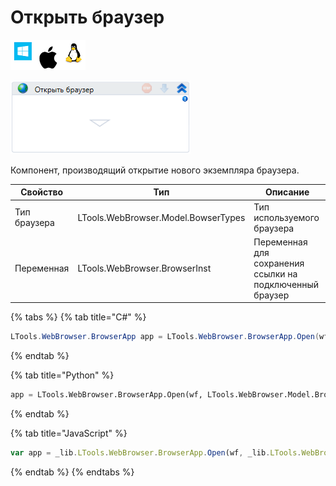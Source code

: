 # Открыть браузер

![](<../../../.gitbook/assets/image (100) (1) (1) (1) (1) (1) (296).png>)

![](<../../../.gitbook/assets/image (293).png>)

Компонент, производящий открытие нового экземпляра браузера.

| Свойство     | Тип                                 | Описание                                                 |
| ------------ | ----------------------------------- | -------------------------------------------------------- |
| Тип браузера | LTools.WebBrowser.Model.BowserTypes | Тип используемого браузера                               |
| Переменная   | LTools.WebBrowser.BrowserInst       | Переменная для сохранения ссылки на подключенный браузер |

{% tabs %}
{% tab title="C#" %}
```csharp
LTools.WebBrowser.BrowserApp app = LTools.WebBrowser.BrowserApp.Open(wf, LTools.WebBrowser.Model.BrowserTypes.IE);
```
{% endtab %}

{% tab title="Python" %}
```python
app = LTools.WebBrowser.BrowserApp.Open(wf, LTools.WebBrowser.Model.BrowserTypes.IE)
```
{% endtab %}

{% tab title="JavaScript" %}
```javascript
var app = _lib.LTools.WebBrowser.BrowserApp.Open(wf, _lib.LTools.WebBrowser.Model.BrowserTypes.IE);
```
{% endtab %}
{% endtabs %}
